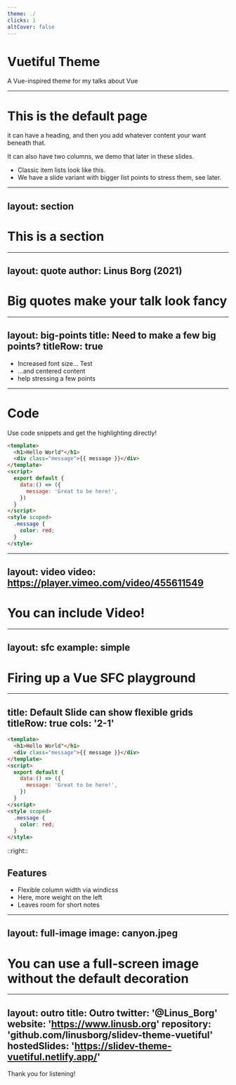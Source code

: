 ```yaml
---
theme: ./
clicks: 1
altCover: false 
---
```


# Vuetiful Theme

A Vue-inspired theme for my talks about Vue

---

# This is the default page

it can have a heading, and then you add whatever content your want beneath that.

It can also have two columns, we demo that later in these slides.

* Classic item lists look like this.
* We have a slide variant with bigger list points to stress them, see later.

---
layout: section
---

# This is a section

---
layout: quote
author: Linus Borg (2021)
---

# Big quotes make your talk look fancy

---
layout: big-points
title: Need to make a few big points?
titleRow: true
---

- Increased font size... <Badge type="warn">Test</Badge>
- ...and centered content
- help stressing a few points

--- 

# Code

Use code snippets and get the highlighting directly!

```html
<template>
  <h1>Hello World"</h1>
  <div class="message">{{ message }}</div>
</template>
<script>
  export default {
    data:() => ({
      message: 'Great to be here!',
    })
  }
</script>
<style scoped>
  .message {
    color: red;
  }
</style>
```

---
layout: video
video: https://player.vimeo.com/video/455611549
---

# You can include Video!

---
layout: sfc
example: simple
---

# Firing up a Vue SFC playground

---
title: Default Slide can show flexible grids
titleRow: true
cols: '2-1'
---

```html
<template>
  <h1>Hello World"</h1>
  <div class="message">{{ message }}</div>
</template>
<script>
  export default {
    data:() => ({
      message: 'Great to be here!',
    })
  }
</script>
<style scoped>
  .message {
    color: red;
  }
</style>
```

::right::

## Features

* Flexible column width via windicss
* Here, more weight on the left
* Leaves room for short notes

---
layout: full-image
image: canyon.jpeg
---

# You can use a full-screen image without the default decoration

---
layout: outro 
title: Outro
twitter: '@Linus_Borg'
website: 'https://www.linusb.org'
repository: 'github.com/linusborg/slidev-theme-vuetiful'
hostedSlides: 'https://slidev-theme-vuetiful.netlify.app/'
---

<div class="absolute left-12 top-[200px] right-12 text-center text-light-600">
  <p class="text-4xl !leading-[1.5em]">Thank you for listening!</p>
  <!-- <p class="text-4xl !leading-[1.5em]">Questions?</p> -->
</div>
